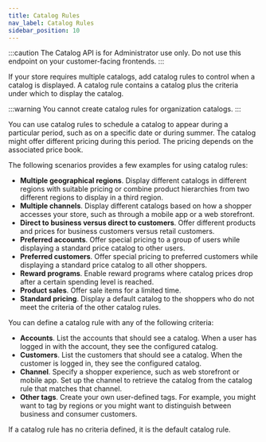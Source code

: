 ```yaml
---
title: Catalog Rules
nav_label: Catalog Rules
sidebar_position: 10
---
```


:::caution
The Catalog API is for Administrator use only. Do not use this endpoint on your customer-facing frontends.
:::

If your store requires multiple catalogs, add catalog rules to control when a catalog is displayed. A catalog rule contains a catalog plus the criteria under which to display the catalog.

:::warning
You cannot create catalog rules for organization catalogs.
:::

You can use catalog rules to schedule a catalog to appear during a particular period, such as on a specific date or during summer. The catalog might offer different pricing during this period. The pricing depends on the associated price book.

The following scenarios provides a few examples for using catalog rules:

- **Multiple geographical regions**. Display different catalogs in different regions with suitable pricing or combine product hierarchies from two different regions to display in a third region.
- **Multiple channels**. Display different catalogs based on how a shopper accesses your store, such as through a mobile app or a web storefront.
- **Direct to business versus direct to customers**. Offer different products and prices for business customers versus retail customers.
- **Preferred accounts**. Offer special pricing to a group of users while displaying a standard price catalog to other users.
- **Preferred customers**. Offer special pricing to preferred customers while displaying a standard price catalog to all other shoppers.
- **Reward programs**. Enable reward programs where catalog prices drop after a certain spending level is reached.
- **Product sales**. Offer sale items for a limited time.
- **Standard pricing**. Display a default catalog to the shoppers who do not meet the criteria of the other catalog rules.

You can define a catalog rule with any of the following criteria:

- **Accounts**. List the accounts that should see a catalog. When a user has logged in with the account, they see the configured catalog.
- **Customers**. List the customers that should see a catalog. When the customer is logged in, they see the configured catalog.
- **Channel**. Specify a shopper experience, such as web storefront or mobile app. Set up the channel to retrieve the catalog from the catalog rule that matches that channel.
- **Other tags**. Create your own user-defined tags. For example, you might want to tag by regions or you might want to distinguish between business and consumer customers.

If a catalog rule has no criteria defined, it is the default catalog rule.

